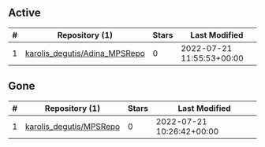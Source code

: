 ## Active
| # | Repository (1) | Stars | Last Modified |
| --- | --- | --- | --- |
| 1 | [karolis_degutis/Adina_MPSRepo](https://gin.g-node.org/karolis_degutis/Adina_MPSRepo) | 0 | 2022-07-21 11:55:53+00:00 |

## Gone
| # | Repository (1) | Stars | Last Modified |
| --- | --- | --- | --- |
| 1 | [karolis_degutis/MPSRepo](https://gin.g-node.org/karolis_degutis/MPSRepo) | 0 | 2022-07-21 10:26:42+00:00 |

